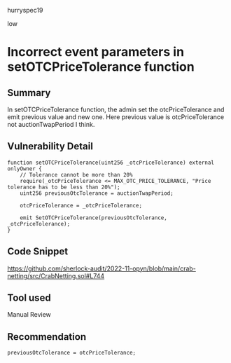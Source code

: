hurryspec19

low

# Incorrect event parameters in setOTCPriceTolerance function

## Summary

In setOTCPriceTolerance function, the admin set the otcPriceTolerance and emit previous value and new one. Here previous value is otcPriceTolerance not auctionTwapPeriod I think.

## Vulnerability Detail
    
    function setOTCPriceTolerance(uint256 _otcPriceTolerance) external onlyOwner {
        // Tolerance cannot be more than 20%
        require(_otcPriceTolerance <= MAX_OTC_PRICE_TOLERANCE, "Price tolerance has to be less than 20%");
        uint256 previousOtcTolerance = auctionTwapPeriod;

        otcPriceTolerance = _otcPriceTolerance;

        emit SetOTCPriceTolerance(previousOtcTolerance, _otcPriceTolerance);
    }    

## Code Snippet

https://github.com/sherlock-audit/2022-11-opyn/blob/main/crab-netting/src/CrabNetting.sol#L744

## Tool used

Manual Review

## Recommendation

    previousOtcTolerance = otcPriceTolerance;